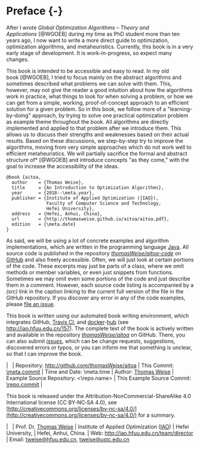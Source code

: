 # Preface {-}

After I wrote *Global Optimization Algorithms &ndash; Theory and Applications*&nbsp;[@WGOEB] during my time as PhD student more than ten years ago, I now want to write a more direct guide to optimization, optimization algorithms, and metaheuristics.
Currently, this book is in a very early stage of development.
It is work-in-progress, so expect many changes.

This book is intended to be accessible and easy to read.
In my old book&nbsp;[@WGOEB], I tried to focus mainly on the abstract algorithms and sometimes described what problems we can solve with them.
This, however, may not give the reader a good intuition about how the algorithms work in practice, what things to look for when solving a problem, or how we can get from a simple, working, proof-of-concept approach to an efficient solution for a given problem.
So in this book, we follow more of a "learning-by-doing" approach, by trying to solve one practical optimization problem as example theme throughout the book.
All algorithms are directly implemented and applied to that problem after we introduce them.
This allows us to discuss their strengths and weaknesses based on their actual results.
Based on these discussions, we step-by-step try to improve the algorithms, moving from very simple approaches which do not work well to efficient metaheuristics.
We will partially sacrifice the formal and abstract structure of*&nbsp;[@WGOEB] and introduce concepts "as they come," with the goal to increase the accessibility of the ideas.

```
@book {aitoa,
  author    = {Thomas Weise},
  title     = {An Introduction to Optimization Algorithms},
  year      = {2018--\meta.year},
  publisher = {Institute of Applied Optimization ({IAO}),
               Faculty of Computer Science and Technology,
               Hefei University},
  address   = {Hefei, Anhui, China},
  url       = {http://thomasweise.github.io/aitoa/aitoa.pdf},
  edition   = {\meta.date}
}
```

As said, we will be using a lot of concrete examples and algorithm implementations, which are written in the programming language [Java](http://en.wikipedia.org/wiki/Java_(programming_language)).
All source code is published in the repository *[thomasWeise/aitoa-code](\repo.name)* on [GitHub](http://www.github.com) and also freely accessible.
Often, we will just look at certain portions of the code.
These excerpts may just be parts of a class, where we omit methods or member variables, or even just snippets from functions.
Sometimes we may omit even some portions of the code and just describe them in a comment.
However, each source code listing is accompanied by a *(src)* link in the caption linking to the current full version of the file in the GitHub repository.
If you discover any error in any of the code examples, please [file an issue](http://github.com/\repo.name/issues).

This book is written using our automated book writing environment, which integrates GitHub, [Travis CI](http://www.travis-ci.org), and [docker](http://www.docker.com)-[hub](http://hub.docker.com) (see <http://iao.hfuu.edu.cn/157>).
The complete text of the book is actively written and available in the repository *[thomasWeise/aitoa](http://github.com/thomasWeise/aitoa)* on GitHub.
There, you can also submit *[issues](http://github.com/thomasWeise/aitoa/issues)*, which can be change requests, suggestions, discovered errors or typos, or you can inform me that something is unclear, so that I can improve the book.


| &nbsp;
| Repository: <http://github.com/thomasWeise/aitoa>
| This Commit: [\meta.commit](http://github.com/thomasWeise/aitoa/commit/\meta.commit)
| Time and Date: \meta.time
| Author: [Thomas Weise](http://iao.hfuu.edu.cn/team/director)
| Example Source Repository: <\repo.name>
| This Example Source Commit: [\repo.commit](\repo.name/commit/\repo.commit)
| &nbsp;


This book is released under the Attribution-NonCommercial-ShareAlike 4.0 International license (CC&nbsp;BY&#8209;NC&#8209;SA&nbsp;4.0), see [http://creativecommons.org/licenses/by-nc-sa/4.0/](http://creativecommons.org/licenses/by-nc-sa/4.0/) for a summary.


| &nbsp;
| Prof. Dr. [Thomas Weise](http://iao.hfuu.edu.cn/team/director)
| Institute of Applied Optimization ([IAO](http://iao.hfuu.edu.cn))
| Hefei University,
| Hefei, Anhui, China.
| Web: <http://iao.hfuu.edu.cn/team/director>
| Email: <tweise@hfuu.edu.cn>, <tweise@ustc.edu.cn>
